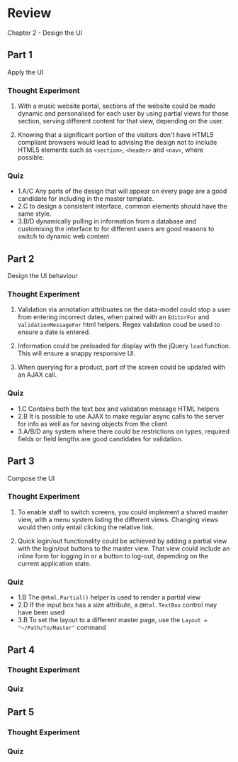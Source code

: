 ﻿# Review

Chapter 2 - Design the UI

## Part 1

Apply the UI

### Thought Experiment

1. With a music website portal, sections of the website could be made dynamic and personalised for each user by using partial views for those section, serving different content for that view, depending on the user.

2. Knowing that a significant portion of the visitors don't have HTML5 compliant browsers would lead to advising the design not to include HTML5 elements such as `<section>`, `<header>` and `<nav>`, where possible.

### Quiz

* 1.A/C Any parts of the design that will appear on every page are a good candidate for including in the master template.
* 2.C to design a consistent interface, common elements should have the same style.
* 3.B/D dynamically pulling in information from a database and customising the interface to for different users are good reasons to switch to dynamic web content


## Part 2

Design the UI behaviour

### Thought Experiment

1. Validation via annotation attribuates on the data-model could stop a user from entering incorrect dates, when paired with an `EditorFor` and `ValidationMessageFor` html helpers. Regex validation coud be used to ensure a date is entered.

2. Information could be preloaded for display with the jQuery `load` function. This will ensure a snappy responsive UI.

3. When querying for a product, part of the screen could be updated with an AJAX call.

### Quiz

* 1.C Contains both the text box and validation message HTML helpers
* 2.B It is possible to use AJAX to make regular async calls to the server for info as well as for saving objects from the client
* 3.A/B/D any system where there could be restrictions on types, required fields or field lengths are good candidates for validation.


## Part 3

Compose the UI

### Thought Experiment

1. To enable staff to switch screens, you could implement a shared master view, with a menu system listing the different views. Changing views would then only entail clicking the relative link.

2. Quick login/out functionality could be achieved by adding a partial view with the login/out buttons to the master view. That view could include an inline form for logging in or a button to log-out, depending on the current application state.

### Quiz

* 1.B The `@Html.Partial()` helper is used to render a partial view
* 2.D If the input box has a size attribute, a `@Html.TextBox` control may have been used
* 3.B To set the layout to a different master page, use the `Layout = "~/Path/To/Master"` command

## Part 4

### Thought Experiment

### Quiz


## Part 5

### Thought Experiment

### Quiz
